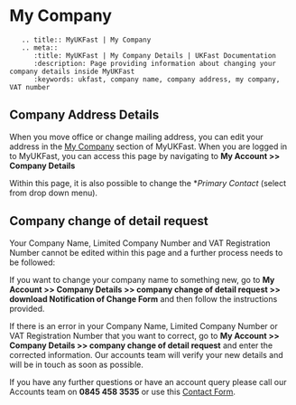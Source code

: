 # My Company

```eval_rst
   .. title:: MyUKFast | My Company
   .. meta::
      :title: MyUKFast | My Company Details | UKFast Documentation
      :description: Page providing information about changing your company details inside MyUKFast
      :keywords: ukfast, company name, company address, my company, VAT number
```

## Company Address Details
When you move office or change mailing address, you can edit your address in the [My Company](https://my.ukfast.co.uk/account/view-edit.php) section of MyUKFast. When you are logged in to MyUKFast, you can access this page by navigating to **My Account >> Company Details**
 
Within this page, it is also possible to change the **Primary Contact* (select from drop down menu).

## Company change of detail request

Your Company Name, Limited Company Number and VAT Registration Number cannot be edited within this page and a further process needs to be followed:

If you want to change your company name to something new, go to **My Account >> Company Details >> company change of detail request >> download Notification of Change Form** and then follow the instructions provided.

If there is an error in your Company Name, Limited Company Number or VAT Registration Number that you want to correct, go to **My Account >> Company Details >> company change of detail request** and enter the corrected information. Our accounts team will verify your new details and will be in touch as soon as possible.

If you have any further questions or have an account query please call our Accounts team on **0845 458 3535** or use this [Contact Form](https://my.ukfast.co.uk/billing/invoice-queries).
